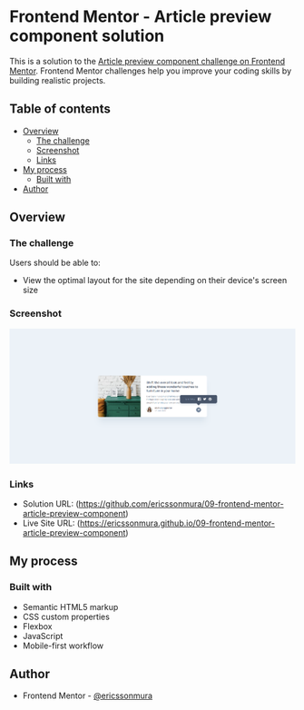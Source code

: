 # Frontend Mentor - Article preview component solution

This is a solution to the [Article preview component challenge on Frontend Mentor](https://www.frontendmentor.io/challenges/article-preview-component-dYBN_pYFT). Frontend Mentor challenges help you improve your coding skills by building realistic projects. 

## Table of contents

- [Overview](#overview)
  - [The challenge](#the-challenge)
  - [Screenshot](#screenshot)
  - [Links](#links)
- [My process](#my-process)
  - [Built with](#built-with)
- [Author](#author)


## Overview

### The challenge

Users should be able to:

- View the optimal layout for the site depending on their device's screen size

### Screenshot

![](./screenshot.png)


### Links

- Solution URL: (https://github.com/ericssonmura/09-frontend-mentor-article-preview-component)
- Live Site URL: (https://ericssonmura.github.io/09-frontend-mentor-article-preview-component)


## My process

### Built with

- Semantic HTML5 markup
- CSS custom properties
- Flexbox
- JavaScript
- Mobile-first workflow


## Author

- Frontend Mentor - [@ericssonmura](https://www.frontendmentor.io/profile/ericssonmura)

